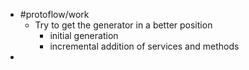 - #protoflow/work
	- Try to get the generator in a better position
		- initial generation
		- incremental addition of services and methods
-